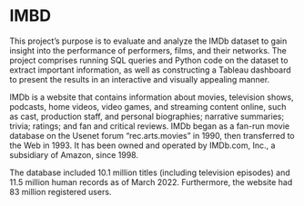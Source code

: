 # IMBD
This project’s purpose is to evaluate and analyze the IMDb dataset to gain insight into the performance of performers, films, and their networks. The project comprises running SQL queries and Python code on the dataset to extract important information, as well as constructing a Tableau dashboard to present the results in an interactive and visually appealing manner.

IMDb is a website that contains information about movies, television shows, podcasts, home videos, video games, and streaming content online, such as cast, production staff, and personal biographies; narrative summaries; trivia; ratings; and fan and critical reviews. IMDb began as a fan-run movie database on the Usenet forum “rec.arts.movies” in 1990, then transferred to the Web in 1993. It has been owned and operated by IMDb.com, Inc., a subsidiary of Amazon, since 1998.

The database included 10.1 million titles (including television episodes) and 11.5 million human records as of March 2022. Furthermore, the website had 83 million registered users.
